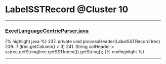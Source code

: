 # LabelSSTRecord @Cluster 10

***

### [ExcelLanguageCentricParser.java](https://searchcode.com/codesearch/view/12440043/)
{% highlight java %}
237. private void processHeader(LabelSSTRecord lrec)
239.     if (lrec.getColumn() > 3)
241.         String colHeader = sstrec.getString(lrec.getSSTIndex()).getString();
{% endhighlight %}

***

